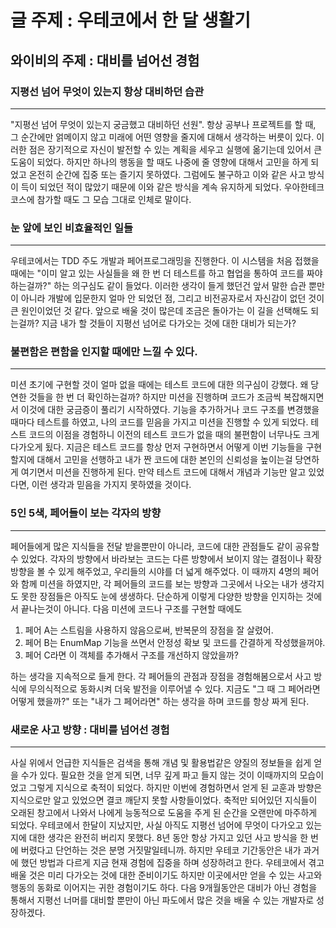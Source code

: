 # 글 주제 : 우테코에서 한 달 생활기

## 와이비의 주제 : 대비를 넘어선 경험  
  
### 지평선 넘어 무엇이 있는지 항상 대비하던 습관
***
"지평선 넘어 무엇이 있는지 궁금했고 대비하던 선원". 항상 공부나 프로젝트를 할 때, 그 순간에만 얽메이지 않고 미래에 어떤 영향을 줄지에 대해서 생각하는 버릇이 있다. 이러한 점은 장기적으로 자신이 발전할 수 있는 계획을 세우고 실행에 옮기는데 있어서 큰 도움이 되었다. 하지만 하나의 행동을 할 때도 나중에 줄 영향에 대해서 고민을 하게 되었고 온전히 순간에 집중 또는 즐기지 못하였다. 그럼에도 불구하고 이와 같은 사고 방식이 득이 되었던 적이 많았기 때문에 이와 같은 방식을 계속 유지하게 되었다. 우아한테크코스에 참가할 때도 그 모습 그대로 인체로 말이다.  



### 눈 앞에 보인 비효율적인 일들
***
우테코에서는 TDD 주도 개발과 페어프로그래밍을 진행한다. 이 시스템을 처음 접했을 때에는 "이미 알고 있는 사실들을 왜 한 번 더 테스트를 하고 협업을 통하여 코드를 짜야하는걸까?" 하는 의구심도 같이 들었다. 이러한 생각이 들게 했던건 앞서 말한 습관 뿐만이 아니라 개발에 입문한지 얼마 안 되었던 점, 그리고 비전공자로서 자신감이 없던 것이 큰 원인이었던 것 같다. 앞으로 배울 것이 많은데 조금은 돌아가는 이 길을 선택해도 되는걸까? 지금 내가 할 것들이 지평선 넘어로 다가오는 것에 대한 대비가 되는가?



### 불편함은 편함을 인지할 때에만 느낄 수 있다.
***
미션 초기에 구현할 것이 얼마 없을 때에는 테스트 코드에 대한 의구심이 강했다. 왜 당연한 것들을 한 번 더 확인하는걸까? 하지만 미션을 진행하며 코드가 조금씩 복잡해지면서 이것에 대한 궁금증이 풀리기 시작하였다. 기능을 추가하거나 코드 구조를 변경했을때마다 테스트를 하였고, 나의 코드를 믿음을 가지고 미션을 진행할 수 있게 되었다. 테스트 코드의 이점을 경험하니 이전의 테스트 코드가 없을 때의 불편함이 너무나도 크게 다가오게 됬다. 지금은 테스트 코드를 항상 먼저 구현하면서 어떻게 이번 기능들을 구현할지에 대해서 고민을 선행하고 내가 짠 코드에 대한 본인의 신뢰성을 높이는걸 당연하게 여기면서 미션을 진행하게 된다.
만약 테스트 코드에 대해서 개념과 기능만 알고 있었다면, 이런 생각과 믿음을 가지지 못하였을 것이다.  



### 5인 5색, 페어들이 보는 각자의 방향
***
페어들에게 많은 지식들을 전달 받을뿐만이 아니라, 코드에 대한 관점들도 같이 공유할 수 있었다. 각자의 방향에서 바라보는 코드는 다른 방향에서 보이지 않는 결점이나 확장 방향을 볼 수 있게 해주었고, 우리들의 시야를 더 넓게 해주었다. 이 때까지 4명의 페어와 함께 미션을 하였지만, 각 페어들의 코드를 보는 방향과 그곳에서 나오는 내가 생각지도 못한 장점들은 아직도 눈에 생생하다.
단순하게 이렇게 다양한 방향을 인지하는 것에서 끝나는것이 아니다. 다음 미션에 코드나 구조를 구현할 때에도  

 1. 페어 A는 스트림을 사용하지 않음으로써, 반복문의 장점을 잘 살렸어. 
 2. 페어 B는 EnumMap 기능을 쓰면서 안정성 확보 및 코드를 간결하게 작성했을꺼야.
 3. 페어 C라면 이 객체를 추가해서 구조를 개선하지 않았을까?   

하는 생각을 지속적으로 들게 한다. 각 페어들의 관점과 장점을 경험해봄으로서 사고 방식에 무의식적으로 동화시켜 더욱 발전을 이루어낼 수 있다. 지금도 "그 때 그 페어라면 어떻게 했을까?" 또는 "내가 그 페어라면" 하는 생각을 하며 코드를 항상 짜게 된다. 


### 새로운 사고 방향 : 대비를 넘어선 경험
***
사실 위에서 언급한 지식들은 검색을 통해 개념 및 활용법같은 양질의 정보들을 쉽게 얻을 수가 있다. 필요한 것을 얻게 되면, 너무 깊게 파고 들지 않는 것이 이때까지의 모습이었고 그렇게 지식으로 축적이 되었다. 하지만 이번에 경험하면서 얻게 된 교훈과 방향은 지식으로만 알고 있었으면 결코 깨닫지 못할 사항들이었다. 축적만 되어있던 지식들이 오래된 창고에서 나와서 나에게 능동적으로 도움을 주게 된 순간을 오랜만에 마주하게 되었다. 우테코에서 한달이 지났지만, 사실 아직도 지평선 넘어에 무엇이 다가오고 있는지에 대한 생각은 완전히 버리지 못했다. 8년 동안 항상 가지고 있던 사고 방식을 한 번에 버렸다고 단언하는 것은 분명 거짓말일테니까. 하지만 우테코 기간동안은 내가 과거에 했던 방법과 다르게 지금 현재 경험에 집중을 하며 성장하려고 한다. 우테코에서 겪고 배울 것은 미리 다가오는 것에 대한 준비이기도 하지만 이곳에서만 얻을 수 있는 사고와 행동의 동화로 이어지는 귀한 경험이기도 하다. 다음 9개월동안은 대비가 아닌 경험을 통해서 지평선 너머를 대비할 뿐만이 아닌 파도에서 많은 것을 배울 수 있는 개발자로 성장하겠다.  


